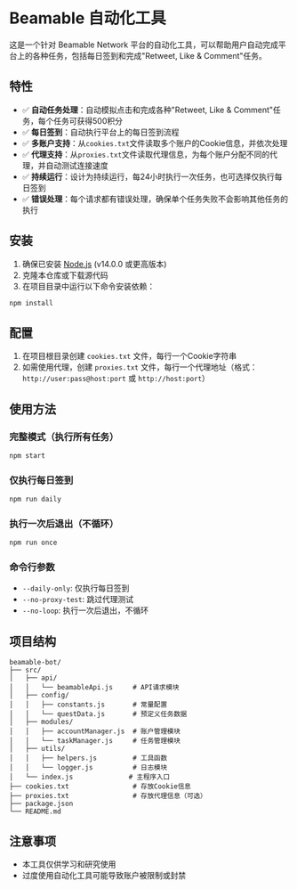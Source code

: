 # Beamable 自动化工具

这是一个针对 Beamable Network 平台的自动化工具，可以帮助用户自动完成平台上的各种任务，包括每日签到和完成"Retweet, Like & Comment"任务。

## 特性

- ✅ **自动任务处理**：自动模拟点击和完成各种"Retweet, Like & Comment"任务，每个任务可获得500积分
- ✅ **每日签到**：自动执行平台上的每日签到流程
- ✅ **多账户支持**：从`cookies.txt`文件读取多个账户的Cookie信息，并依次处理
- ✅ **代理支持**：从`proxies.txt`文件读取代理信息，为每个账户分配不同的代理，并自动测试连接速度
- ✅ **持续运行**：设计为持续运行，每24小时执行一次任务，也可选择仅执行每日签到
- ✅ **错误处理**：每个请求都有错误处理，确保单个任务失败不会影响其他任务的执行

## 安装

1. 确保已安装 [Node.js](https://nodejs.org/) (v14.0.0 或更高版本)
2. 克隆本仓库或下载源代码
3. 在项目目录中运行以下命令安装依赖：

```bash
npm install
```

## 配置

1. 在项目根目录创建 `cookies.txt` 文件，每行一个Cookie字符串
2. 如需使用代理，创建 `proxies.txt` 文件，每行一个代理地址（格式：`http://user:pass@host:port` 或 `http://host:port`）

## 使用方法

### 完整模式（执行所有任务）

```bash
npm start
```

### 仅执行每日签到

```bash
npm run daily
```

### 执行一次后退出（不循环）

```bash
npm run once
```

### 命令行参数

- `--daily-only`: 仅执行每日签到
- `--no-proxy-test`: 跳过代理测试
- `--no-loop`: 执行一次后退出，不循环

## 项目结构

```
beamable-bot/
├── src/
│   ├── api/
│   │   └── beamableApi.js     # API请求模块
│   ├── config/
│   │   ├── constants.js       # 常量配置
│   │   └── questData.js       # 预定义任务数据
│   ├── modules/
│   │   ├── accountManager.js  # 账户管理模块
│   │   └── taskManager.js     # 任务管理模块
│   ├── utils/
│   │   ├── helpers.js         # 工具函数
│   │   └── logger.js          # 日志模块
│   └── index.js              # 主程序入口
├── cookies.txt                # 存放Cookie信息
├── proxies.txt                # 存放代理信息（可选）
├── package.json
└── README.md
```

## 注意事项

- 本工具仅供学习和研究使用
- 过度使用自动化工具可能导致账户被限制或封禁
